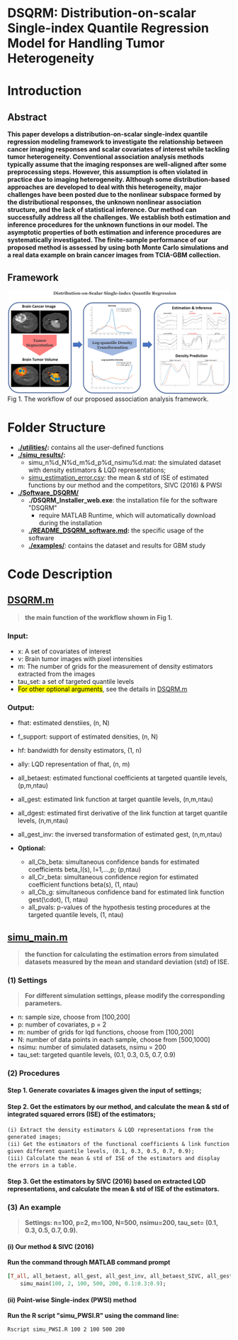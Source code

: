 # DSQRM: Distribution-on-scalar Single-index Quantile Regression Model for Handling Tumor Heterogeneity

# Introduction
## Abstract
**This paper develops a distribution-on-scalar single-index quantile regression modeling framework to investigate the relationship between cancer imaging responses and scalar covariates of interest while tackling tumor heterogeneity. Conventional association analysis methods typically assume that the imaging responses are well-aligned after some preprocessing steps. However, this assumption is often violated in practice due to imaging heterogeneity. Although some distribution-based approaches are developed to deal with this heterogeneity, major challenges have been posted due to the nonlinear subspace formed by the distributional responses, the unknown nonlinear association structure, and the lack of statistical inference. Our method can successfully address all the challenges. We establish both estimation and inference procedures for the unknown functions in our model. The asymptotic properties of both estimation and inference procedures are systematically investigated. The finite-sample performance of our proposed method is assessed by using both Monte Carlo simulations and a real data example on brain cancer images from TCIA-GBM collection.**

## Framework
![Framework](workflow.png)
Fig 1. The workflow of our proposed association analysis framework.

# Folder Structure
- **[./utilities/](./utilities/):** 
	contains all the user-defined functions
- **[./simu_results/](./simu_results/):**
	- simu_n%d_N%d_m%d_p%d_nsimu%d.mat: the simulated dataset with density estimators & LQD representations;
	- [simu_estimation_error.csv](simu_results/simu_estimation_error.csv): the mean & std of ISE of estimated functions by our method and the competitors, SIVC (2016) & PWSI
- **[./Software_DSQRM/](./Software_DSQRM/)**
  - **./DSQRM_Installer_web.exe**: the installation file for the software "DSQRM"
    - require MATLAB Runtime, which will automatically download during the installation 
  - **[./README_DSQRM_software.md](./Software_DSQRM/README_DSQRM_software.md):** the specific usage of the software
  - **[./examples/](./Software_DSQRM/examples/)**: contains the dataset and results for GBM study



# Code Description
## [DSQRM.m](DSQRM.m)
> **the main function of the workflow shown in Fig 1.**
### Input:
- x: A set of covariates of interest
- v: Brain tumor images with pixel intensities
- m: The number of grids for the measurement of density estimators extracted from the images
- tau_set: a set of targeted quantile levels
- <mark>For other optional arguments</mark>, see the details in [DSQRM.m](DSQRM.m)
### Output:
- fhat: estimated denstiies, (n, N)
- f_support: support of estimated densities, (n, N)
- hf: bandwidth for density estimators, (1, n)
- ally: LQD representation of fhat, (n, m)
- all_betaest: estimated functional coefficients at targeted quantile levels, (p,m,ntau)
- all_gest: estimated link function at target quantile levels, (n,m,ntau)
- all_dgest: estimated first derivative of the link function at target quantile levels, (n,m,ntau)
- all_gest_inv: the inversed transformation of estimated gest, (n,m,ntau)

- **Optional:**
	- all_Cb_beta: simultaneous confidence bands for estimated coefficients beta_l(s), l=1,...,p; (p,ntau)
	- all_Cr_beta: simultaneous confidence region for estimated coefficient functions beta(s), (1, ntau)
	- all_Cb_g: simultaneous confidence band for estimated link function gest(\cdot), (1, ntau)
	- all_pvals: p-values of the hypothesis testing procedures at the targeted quantile levels, (1, ntau)


## [simu_main.m](simu_main.m)
> **the function for calculating the estimation errors from simulated datasets measured by the mean and standard deviation (std) of ISE.**
### (1) Settings
> **For different simulation settings, please modify the corresponding parameters.**
- n: sample size, choose from [100,200]
- p: number of covariates, p = 2
- m: number of grids for lqd functions, choose from [100,200]
- N: number of data points in each sample, choose from [500,1000]
- nsimu: number of simulated datasets, nsimu = 200
- tau_set: targeted quantile levels, (0.1, 0.3, 0.5, 0.7, 0.9)

### (2) Procedures
#### Step 1. Generate covariates & images given the input of settings;
#### Step 2. Get the estimators by our method, and calculate the mean & std of integrated squared errors (ISE) of the estimators; 
	(i) Extract the density estimators & LQD representations from the generated images;
	(ii) Get the estimators of the functional coefficients & link function 
	given different quantile levels, (0.1, 0.3, 0.5, 0.7, 0.9);
	(iii) Calculate the mean & std of ISE of the estimators and display the errors in a table.
#### Step 3. Get the estimators by SIVC (2016) based on extracted LQD representations, and calculate the mean & std of ISE of the estimators.

### (3) An example 
> **Settings: n=100, p=2, m=100, N=500, nsimu=200, tau_set= (0.1, 0.3, 0.5, 0.7, 0.9).**
#### (i) Our method & SIVC (2016)
**Run the command through MATLAB command prompt**
```ruby
[T_all, all_betaest, all_gest, all_gest_inv, all_betaest_SIVC, all_gest_SIVC, all_gest_inv_SIVC] = 
	simu_main(100, 2, 100, 500, 200, 0.1:0.3:0.9);
```
#### (ii) Point-wise Single-index (PWSI) method
**Run the R script "simu_PWSI.R" using the command line:**
```
Rscript simu_PWSI.R 100 2 100 500 200
```




